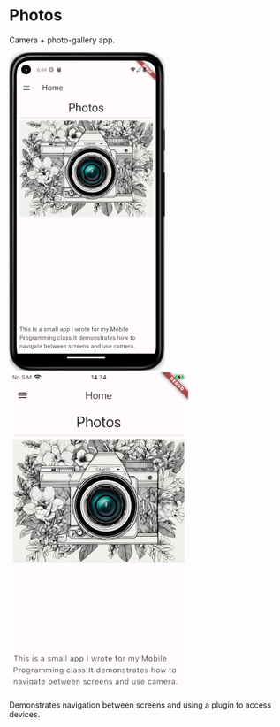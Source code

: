 # Photos

Camera + photo-gallery app.

![Screenshot](./photos_app_screenshot.png)
![Screenshot](./photos_app_screenshot_ios.png)

Demonstrates navigation between screens and using a plugin to access devices.